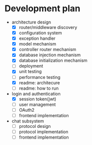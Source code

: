 # Development plan

- architecture design
  - [x] router/middleware discovery
  - [x] configuration system
  - [x] exception handler
  - [x] model mechanism
  - [x] controller router mechanism
  - [x] database injection mechanism
  - [x] database initialization mechanism
  - [ ] deployment
  - [x] unit testing
  - [ ] performance testing
  - [x] readme: architecure
  - [ ] readme: how to run

- login and authentication
  - [x] session token(jwt)
  - [ ] user management
  - [ ] OAuth2
  - [ ] frontend implementation

- chat subsystem
  - [ ] protocol design
  - [ ] protocol implementation
  - [ ] frontend implementation

